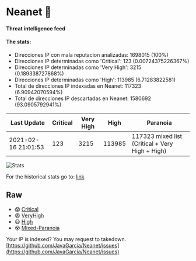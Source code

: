 # Neanet :hocho:
#### Threat intelligence feed
#### The stats:

- Direcciones IP con mala reputacion analizadas: 1698015 (100%)
- Direcciones IP determinadas como 'Critical':  123 (0.00724375226367%)
- Direcciones IP determinadas como 'Very High':  3215 (0.189338727868%)
- Direcciones IP determinadas como 'High':  113985 (6.71283822581)
- Total de direcciones IP indexadas en Neanet:  117323 (6.90942070594%)
- Total de direcciones IP descartadas en Neanet:  1580692 (93.0905792941%)

| Last Update | Critical | Very High | High | Paranoia |
| --- | --- | --- | --- | --- |
| 2021-02-16 21:01:53 | 123 | 3215 | 113985 | 117323 mixed list (Critical + Very High + High)|

![Stats](https://docs.google.com/spreadsheets/d/e/2PACX-1vSnaNMIXVabIpDJjufMlzH7poXnshF3mgd8Is1g9ytUEzVsP5my4Trn8f-xkoLLQ38xpL3HtmUexLo6/pubchart?oid=501124687&format=image)

For the historical stats go to: [link](/stats.csv)
## Raw
- :scream: [Critical](https://raw.githubusercontent.com/JavaGarcia/Neanet/master/blacklists/neanet_critical.txt)
- :fearful: [VeryHigh](https://raw.githubusercontent.com/JavaGarcia/Neanet/master/blacklists/neanet_veryHigh.txtt)
- :frowning: [High](https://raw.githubusercontent.com/JavaGarcia/Neanet/master/blacklists/neanet_high.txt)
- :dizzy_face: [Mixed-Paranoia](https://raw.githubusercontent.com/JavaGarcia/Neanet/master/blacklists/neanet_all.txt)


Your IP is indexed? You may request to takedown. [https://github.com/JavaGarcia/Neanet/issues](https://github.com/JavaGarcia/Neanet/issues)






















































































































































































































































































































































































































































































































































































































































































































































































































































































































































































































































































































































































































































































































































































































































































































































































































































































































































































































































































































































































































































































































































































































































































































































































































































































































































































































































































































































































































































































































































































































































































































































































































































































































































































































































































































































































































































































































































































































































































































































































































































































































































































































































































































































































































